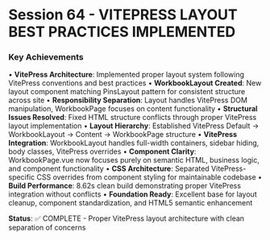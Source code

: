 # Session 64 - VITEPRESS LAYOUT BEST PRACTICES IMPLEMENTED

### Key Achievements
• **VitePress Architecture**: Implemented proper layout system following VitePress conventions and best practices
• **WorkbookLayout Created**: New layout component matching PinsLayout pattern for consistent structure across site
• **Responsibility Separation**: Layout handles VitePress DOM manipulation, WorkbookPage focuses on content functionality
• **Structural Issues Resolved**: Fixed HTML structure conflicts through proper VitePress layout implementation
• **Layout Hierarchy**: Established VitePress Default → WorkbookLayout → Content → WorkbookPage structure
• **VitePress Integration**: WorkbookLayout handles full-width containers, sidebar hiding, body classes, VitePress overrides
• **Component Clarity**: WorkbookPage.vue now focuses purely on semantic HTML, business logic, and component functionality
• **CSS Architecture**: Separated VitePress-specific CSS overrides from component styling for maintainable codebase
• **Build Performance**: 8.62s clean build demonstrating proper VitePress integration without conflicts
• **Foundation Ready**: Excellent base for layout cleanup, component standardization, and HTML5 semantic enhancement

**Status**: ✅ COMPLETE - Proper VitePress layout architecture with clean separation of concerns
